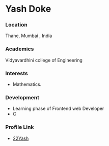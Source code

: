 # Yash Doke

### Location

Thane, Mumbai , India

### Academics

Vidyavardhini college of Engineering

### Interests

- Mathematics.

### Development
- Learning phase of Frontend web Developer
- C

### Profile Link
- [22Yash](https://github.com/22Yash)